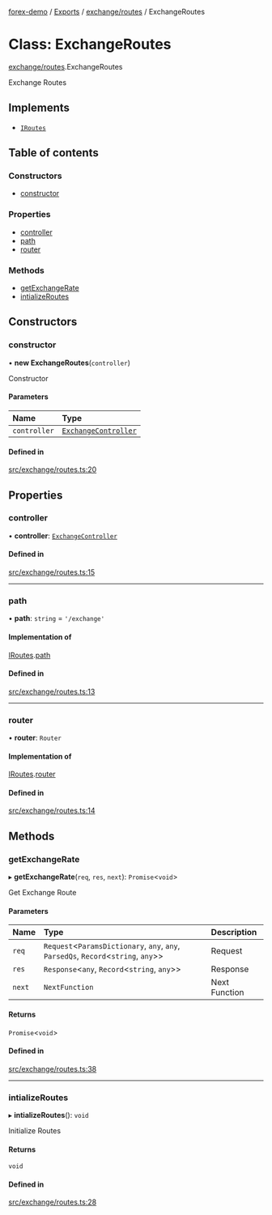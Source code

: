 [forex-demo](../README.md) / [Exports](../modules.md) / [exchange/routes](../modules/exchange_routes.md) / ExchangeRoutes

# Class: ExchangeRoutes

[exchange/routes](../modules/exchange_routes.md).ExchangeRoutes

Exchange Routes

## Implements

- [`IRoutes`](../interfaces/lib_helpers_express.IRoutes.md)

## Table of contents

### Constructors

- [constructor](exchange_routes.ExchangeRoutes.md#constructor)

### Properties

- [controller](exchange_routes.ExchangeRoutes.md#controller)
- [path](exchange_routes.ExchangeRoutes.md#path)
- [router](exchange_routes.ExchangeRoutes.md#router)

### Methods

- [getExchangeRate](exchange_routes.ExchangeRoutes.md#getexchangerate)
- [intializeRoutes](exchange_routes.ExchangeRoutes.md#intializeroutes)

## Constructors

### constructor

• **new ExchangeRoutes**(`controller`)

Constructor

#### Parameters

| Name         | Type                                                              |
| :----------- | :---------------------------------------------------------------- |
| `controller` | [`ExchangeController`](exchange_controller.ExchangeController.md) |

#### Defined in

[src/exchange/routes.ts:20](https://github.com/suphero/forex-demo/blob/ef493db/src/exchange/routes.ts#L20)

## Properties

### controller

• **controller**: [`ExchangeController`](exchange_controller.ExchangeController.md)

#### Defined in

[src/exchange/routes.ts:15](https://github.com/suphero/forex-demo/blob/ef493db/src/exchange/routes.ts#L15)

---

### path

• **path**: `string` = `'/exchange'`

#### Implementation of

[IRoutes](../interfaces/lib_helpers_express.IRoutes.md).[path](../interfaces/lib_helpers_express.IRoutes.md#path)

#### Defined in

[src/exchange/routes.ts:13](https://github.com/suphero/forex-demo/blob/ef493db/src/exchange/routes.ts#L13)

---

### router

• **router**: `Router`

#### Implementation of

[IRoutes](../interfaces/lib_helpers_express.IRoutes.md).[router](../interfaces/lib_helpers_express.IRoutes.md#router)

#### Defined in

[src/exchange/routes.ts:14](https://github.com/suphero/forex-demo/blob/ef493db/src/exchange/routes.ts#L14)

## Methods

### getExchangeRate

▸ **getExchangeRate**(`req`, `res`, `next`): `Promise`<`void`\>

Get Exchange Route

#### Parameters

| Name   | Type                                                                                 | Description   |
| :----- | :----------------------------------------------------------------------------------- | :------------ |
| `req`  | `Request`<`ParamsDictionary`, `any`, `any`, `ParsedQs`, `Record`<`string`, `any`\>\> | Request       |
| `res`  | `Response`<`any`, `Record`<`string`, `any`\>\>                                       | Response      |
| `next` | `NextFunction`                                                                       | Next Function |

#### Returns

`Promise`<`void`\>

#### Defined in

[src/exchange/routes.ts:38](https://github.com/suphero/forex-demo/blob/ef493db/src/exchange/routes.ts#L38)

---

### intializeRoutes

▸ **intializeRoutes**(): `void`

Initialize Routes

#### Returns

`void`

#### Defined in

[src/exchange/routes.ts:28](https://github.com/suphero/forex-demo/blob/ef493db/src/exchange/routes.ts#L28)
